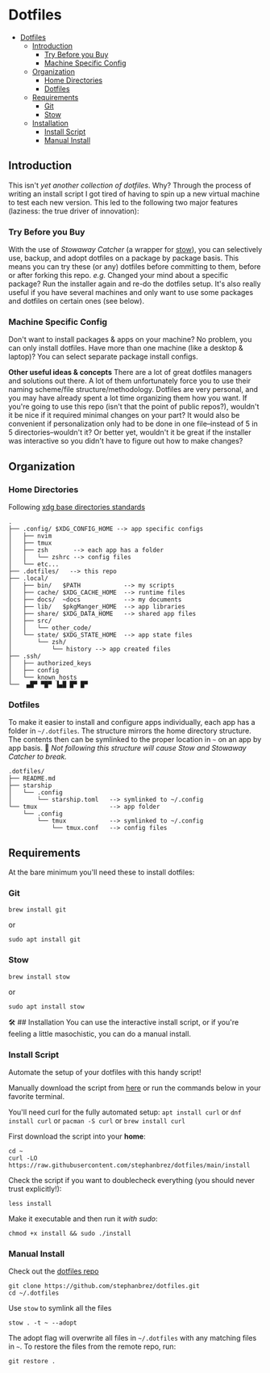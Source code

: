 # Dotfiles

- [Dotfiles](#dotfiles)
  * [Introduction](#introduction)
    + [Try Before you Buy](#try-before-you-buy)
    + [Machine Specific Config](#machine-specific-config)
  * [Organization](#organization)
    + [Home Directories](#home-directories)
    + [Dotfiles](#dotfiles-1)
  * [Requirements](#requirements)
    + [Git](#git)
    + [Stow](#stow)
  * [Installation](#installation)
    + [Install Script](#install-script)
    + [Manual Install](#manual-install)


## Introduction

This isn't *yet another collection of dotfiles*. Why? Through the process of writing an install script I got tired of having to spin up a new virtual machine to test each new version. This led to the following two major features (laziness: the true driver of innovation):

### Try Before you Buy
With the use of *Stowaway Catcher* (a wrapper for [stow](https://www.gnu.org/software/stow/)), you can selectively use, backup, and adopt dotfiles on a package by package basis. This means you can try these (or any) dotfiles before committing to them, before or after forking this repo. *e.g.* Changed your mind about a specific package? Run the installer again and re-do the dotfiles setup. It's also really useful if you have several machines and only want to use some packages and dotfiles on certain ones (see below).

### Machine Specific Config
Don't want to install packages & apps on your machine? No problem, you can only install dotfiles.
Have more than one machine (like a desktop & laptop)? You can select separate package install configs.

**Other useful ideas & concepts**
There are a lot of great dotfiles managers and solutions out there. A lot of them unfortunately force you to use their naming scheme/file structure/methodology. Dotfiles are very personal, and you may have already spent a lot time organizing them how you want. If you're going to use this repo (isn't that the point of public repos?), wouldn't it be nice if it required minimal changes on your part? It would also be convenient if personalization only had to be done in one file–instead of 5 in 5 directories–wouldn't it? Or better yet, wouldn't it be great if the installer was interactive so you didn't have to figure out how to make changes?

## Organization

### Home Directories

Following [xdg base directories standards](https://specifications.freedesktop.org/basedir-spec/basedir-spec-latest.html)

```
.
├── .config/ $XDG_CONFIG_HOME --> app specific configs
│   ├── nvim
│   ├── tmux
│   ├── zsh       --> each app has a folder
│   │   └── zshrc --> config files
│   └── etc...
├── .dotfiles/   --> this repo
├── .local/
│   ├── bin/   $PATH            --> my scripts
│   ├── cache/ $XDG_CACHE_HOME  --> runtime files
│   ├── docs/  ~docs            --> my documents
│   ├── lib/   $pkgManger_HOME  --> app libraries
│   ├── share/ $XDG_DATA_HOME   --> shared app files
│   ├── src/
│   │   └── other_code/
│   └── state/ $XDG_STATE_HOME  --> app state files
│       └── zsh/
│           └── history --> app created files
├── .ssh/
│   ├── authorized_keys
│   ├── config
│   └── known_hosts
└──  ▄█▀ ▀█▀ ▐▄█ █▀ █▀
```

### Dotfiles

To make it easier to install and configure apps individually, each app has a folder in `~/.dotfiles`. The structure mirrors the home directory structure. The contents then can be symlinked to the proper location in `~` on an app by app basis.
🚨 *Not following this structure will cause Stow and Stowaway Catcher to break.*

```
.dotfiles/
├── README.md
├── starship
│   └── .config
│       └── starship.toml   --> symlinked to ~/.config
└── tmux                    --> app folder
    └── .config
        └── tmux            --> symlinked to ~/.config
            └── tmux.conf   --> config files
```

## Requirements

At the bare minimum you'll need these to install dotfiles:

### Git

```
brew install git
```

or

```
sudo apt install git
```

### Stow

```
brew install stow
```

or

```
sudo apt install stow
```

🛠️ ## Installation
You can use the interactive install script, or if you're feeling a little masochistic, you can do a manual install.

### Install Script
Automate the setup of your dotfiles with this handy script!

Manually download the script from [here](https://github.com/stephanbrez/dotfiles/blob/main/install.sh) or run the commands below in your favorite terminal.

You'll need curl for the fully automated setup:
`apt install curl` or `dnf install curl` or `pacman -S curl` or `brew install curl`

First download the script into your **home**:
```
cd ~
curl -LO https://raw.githubusercontent.com/stephanbrez/dotfiles/main/install
```

Check the script if you want to doublecheck everything (you should never trust explicitly!):
```
less install
```

Make it executable and then run it *with sudo*:
```
chmod +x install && sudo ./install
```

### Manual Install

Check out the [dotfiles repo](https://github.com/stephanbrez/dotfiles)

```
git clone https://github.com/stephanbrez/dotfiles.git
cd ~/.dotfiles
```

Use `stow` to symlink all the files

```
stow . -t ~ --adopt
```

The adopt flag will overwrite all files in `~/.dotfiles` with any matching files in `~`. To restore the files from the remote repo, run:

```
git restore .
```
